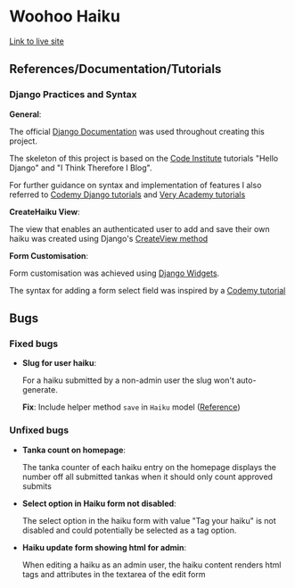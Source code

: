 # Woohoo Haiku

[Link to live site](https://woohoo-haiku.herokuapp.com/) 

## References/Documentation/Tutorials

### Django Practices and Syntax

**General**:

The official [Django Documentation](https://docs.djangoproject.com/en/4.1/) was used throughout creating this project.

The skeleton of this project is based on the [Code Institute](https://codeinstitute.net/ie/) tutorials "Hello Django" and "I Think Therefore I Blog".

For further guidance on syntax and implementation of features I also referred to [Codemy Django tutorials](https://www.youtube.com/watch?v=B40bteAMM_M&list=PLCC34OHNcOtr025c1kHSPrnP18YPB-NFi&ab_channel=Codemy.com) and [Very Academy tutorials](https://www.youtube.com/c/veryacademy/playlists)

**CreateHaiku View**:

The view that enables an authenticated user to add and save their own haiku was created using Django's [CreateView method](https://docs.djangoproject.com/en/4.1/ref/class-based-views/generic-editing/#django.views.generic.edit.CreateView)

**Form Customisation**:

Form customisation was achieved using [Django Widgets](https://docs.djangoproject.com/en/dev/ref/forms/widgets/). 

The syntax for adding a form select field was inspired by a [Codemy tutorial](https://www.youtube.com/watch?v=_ph8GF84fX4&ab_channel=Codemy.com) 


## Bugs

### Fixed bugs

- **Slug for user haiku**:

    For a haiku submitted by a non-admin user the slug won't auto-generate.

    **Fix**: Include helper method ```save``` in ```Haiku``` model ([Reference](https://stackoverflow.com/questions/68897050/slug-not-auto-generate-after-add-page-in-django))


### Unfixed bugs

- **Tanka count on homepage**:

    The tanka counter of each haiku entry on the homepage displays the number off all submitted tankas when it should only count approved submits

- **Select option in Haiku form not disabled**:

    The select option in the haiku form with value "Tag your haiku" is not disabled and could potentially be selected as a tag option.

- **Haiku update form showing html for admin**:

    When editing a haiku as an admin user, the haiku content renders html tags and attributes in the textarea of the edit form
